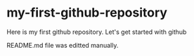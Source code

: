 # my-first-github-repository
Here is my first github repository. Let's get started with github

README.md file was editted manually.
